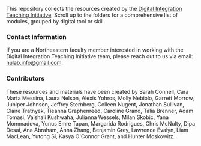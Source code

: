 This repository collects the resources created by the [Digital Integration Teaching Initiative](https://cssh.northeastern.edu/nulab/program/diti/). Scroll up to the folders for a comprehensive list of modules, grouped by digital tool or skill.

<h3>Contact Information</h3>

If you are a Northeastern faculty member interested in working with the Digital Integration Teaching Initiative team, please reach out to us via email: nulab.info@gmail.com.

<h3>Contributors</h3>

These resources and materials have been created by Sarah Connell, Cara Marta Messina, Laura Nelson, Alexis Yohros, Molly Nebiolo, Garrett Morrow, Juniper Johnson, Jeffrey Sternberg, Colleen Nugent, Jonathan Sullivan, Claire Tratnyek, Tieanna Graphenreed, Caroline Grand, Talia Brenner, Adam Tomasi, Vaishali Kushwaha, Julianna Wessels, Milan Skobic, Yana Mommadova, Yunus Emre Tapan, Margarida Rodrigues, Chris McNulty, Dipa Desai, Ana Abraham, Anna Zhang, Benjamin Grey, Lawrence Evalyn, Liam MacLean, Yutong Si, Kasya O'Connor Grant, and Hunter Moskowitz.

